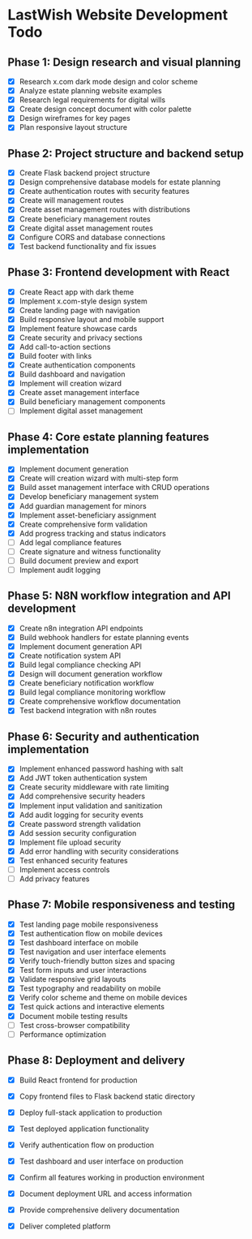 # LastWish Website Development Todo

## Phase 1: Design research and visual planning
- [x] Research x.com dark mode design and color scheme
- [x] Analyze estate planning website examples
- [x] Research legal requirements for digital wills
- [x] Create design concept document with color palette
- [x] Design wireframes for key pages
- [x] Plan responsive layout structure

## Phase 2: Project structure and backend setup
- [x] Create Flask backend project structure
- [x] Design comprehensive database models for estate planning
- [x] Create authentication routes with security features
- [x] Create will management routes
- [x] Create asset management routes with distributions
- [x] Create beneficiary management routes
- [x] Create digital asset management routes
- [x] Configure CORS and database connections
- [x] Test backend functionality and fix issues

## Phase 3: Frontend development with React
- [x] Create React app with dark theme
- [x] Implement x.com-style design system
- [x] Create landing page with navigation
- [x] Build responsive layout and mobile support
- [x] Implement feature showcase cards
- [x] Create security and privacy sections
- [x] Add call-to-action sections
- [x] Build footer with links
- [x] Create authentication components
- [x] Build dashboard and navigation
- [x] Implement will creation wizard
- [x] Create asset management interface
- [x] Build beneficiary management components
- [ ] Implement digital asset management

## Phase 4: Core estate planning features implementation
- [x] Implement document generation
- [x] Create will creation wizard with multi-step form
- [x] Build asset management interface with CRUD operations
- [x] Develop beneficiary management system
- [x] Add guardian management for minors
- [x] Implement asset-beneficiary assignment
- [x] Create comprehensive form validation
- [x] Add progress tracking and status indicators
- [ ] Add legal compliance features
- [ ] Create signature and witness functionality
- [ ] Build document preview and export
- [ ] Implement audit logging
## Phase 5: N8N workflow integration and API development
- [x] Create n8n integration API endpoints
- [x] Build webhook handlers for estate planning events
- [x] Implement document generation API
- [x] Create notification system API
- [x] Build legal compliance checking API
- [x] Design will document generation workflow
- [x] Create beneficiary notification workflow
- [x] Build legal compliance monitoring workflow
- [x] Create comprehensive workflow documentation
- [x] Test backend integration with n8n routes

## Phase 6: Security and authentication implementation
- [x] Implement enhanced password hashing with salt
- [x] Add JWT token authentication system
- [x] Create security middleware with rate limiting
- [x] Add comprehensive security headers
- [x] Implement input validation and sanitization
- [x] Add audit logging for security events
- [x] Create password strength validation
- [x] Add session security configuration
- [x] Implement file upload security
- [x] Add error handling with security considerations
- [x] Test enhanced security features
- [ ] Implement access controls
- [ ] Add privacy features

## Phase 7: Mobile responsiveness and testing
- [x] Test landing page mobile responsiveness
- [x] Test authentication flow on mobile devices
- [x] Test dashboard interface on mobile
- [x] Test navigation and user interface elements
- [x] Verify touch-friendly button sizes and spacing
- [x] Test form inputs and user interactions
- [x] Validate responsive grid layouts
- [x] Test typography and readability on mobile
- [x] Verify color scheme and theme on mobile devices
- [x] Test quick actions and interactive elements
- [x] Document mobile testing results
- [ ] Test cross-browser compatibility
- [ ] Performance optimization

## Phase 8: Deployment and delivery
- [x] Build React frontend for production
- [x] Copy frontend files to Flask backend static directory
- [x] Deploy full-stack application to production
- [x] Test deployed application functionality
- [x] Verify authentication flow on production
- [x] Test dashboard and user interface on production
- [x] Confirm all features working in production environment
- [x] Document deployment URL and access information
- [x] Provide comprehensive delivery documentation
- [x] Deliver completed platform

